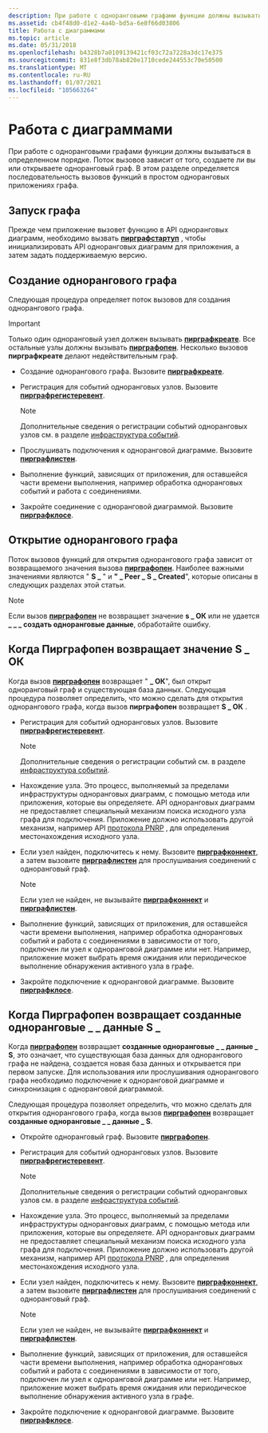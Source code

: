 ```yaml
---
description: При работе с одноранговыми графами функции должны вызываться в определенном порядке. Поток вызовов зависит от того, создаете ли вы или открываете одноранговый граф. В этом разделе определяется последовательность вызовов функций в простом одноранговых приложениях графа.
ms.assetid: cb4f48d0-d1e2-4a4b-bd5a-6e8f66d03806
title: Работа с диаграммами
ms.topic: article
ms.date: 05/31/2018
ms.openlocfilehash: b4328b7a0109139421cf03c72a7228a3dc17e375
ms.sourcegitcommit: 831e8f3db78ab820e1710cede244553c70e50500
ms.translationtype: MT
ms.contentlocale: ru-RU
ms.lasthandoff: 01/07/2021
ms.locfileid: "105663264"
---
```

# <a name="working-with-graphs"></a>Работа с диаграммами

При работе с одноранговыми графами функции должны вызываться в определенном порядке. Поток вызовов зависит от того, создаете ли вы или открываете одноранговый граф. В этом разделе определяется последовательность вызовов функций в простом одноранговых приложениях графа.

## <a name="starting-up-a-graph"></a>Запуск графа

Прежде чем приложение вызовет функцию в API одноранговых диаграмм, необходимо вызвать [**пирграфстартуп**](/windows/desktop/api/P2P/nf-p2p-peergraphstartup) , чтобы инициализировать API одноранговых диаграмм для приложения, а затем задать поддерживаемую версию.

## <a name="creating-a-peer-graph"></a>Создание однорангового графа

Следующая процедура определяет поток вызовов для создания однорангового графа.

> [!IMPORTANT]
> Только один одноранговый узел должен вызывать [**пирграфкреате**](/windows/desktop/api/P2P/nf-p2p-peergraphcreate). Все остальные узлы должны вызывать [**пирграфопен**](/windows/desktop/api/P2P/nf-p2p-peergraphopen). Несколько вызовов **пирграфкреате** делают недействительным граф.

 

-   Создание однорангового графа. Вызовите [**пирграфкреате**](/windows/desktop/api/P2P/nf-p2p-peergraphcreate).
-   Регистрация для событий одноранговых узлов. Вызовите [**пирграфрегистеревент**](/windows/desktop/api/P2P/nf-p2p-peergraphregisterevent).
    > [!Note]  
    > Дополнительные сведения о регистрации событий одноранговых узлов см. в разделе [инфраструктура событий](peer-events-infrastructure.md).

     

-   Прослушивать подключения к одноранговой диаграмме. Вызовите [**пирграфлистен**](/windows/desktop/api/P2P/nf-p2p-peergraphlisten).
-   Выполнение функций, зависящих от приложения, для оставшейся части времени выполнения, например обработка одноранговых событий и работа с соединениями.
-   Закройте соединение с одноранговой диаграммой. Вызовите [**пирграфклосе**](/windows/desktop/api/P2P/nf-p2p-peergraphclose).

## <a name="opening-a-peer-graph"></a>Открытие однорангового графа

Поток вызовов функций для открытия однорангового графа зависит от возвращаемого значения вызова [**пирграфопен**](/windows/desktop/api/P2P/nf-p2p-peergraphopen). Наиболее важными значениями являются " **S \_** " и **" \_ Peer \_ S \_ Created**", которые описаны в следующих разделах этой статьи.

> [!Note]  
> Если вызов [**пирграфопен**](/windows/desktop/api/P2P/nf-p2p-peergraphopen) не возвращает значение **s \_ ОК** или не удается **\_ \_ \_ создать одноранговые данные**, обработайте ошибку.

 

## <a name="when-peergraphopen-returns-s_ok"></a>Когда Пирграфопен возвращает значение S \_ ОК

Когда вызов [**пирграфопен**](/windows/desktop/api/P2P/nf-p2p-peergraphopen) возвращает " **\_ ОК**", был открыт одноранговый граф и существующая база данных. Следующая процедура позволяет определить, что можно сделать для открытия однорангового графа, когда вызов **пирграфопен** возвращает **S \_ ОК** .

-   Регистрация для событий одноранговых узлов. Вызовите [**пирграфрегистеревент**](/windows/desktop/api/P2P/nf-p2p-peergraphregisterevent).
    > [!Note]  
    > Дополнительные сведения о регистрации событий см. в разделе [инфраструктура событий](peer-events-infrastructure.md).

     

-   Нахождение узла. Это процесс, выполняемый за пределами инфраструктуры одноранговых диаграмм, с помощью метода или приложения, которые вы определяете. API одноранговых диаграмм не предоставляет специальный механизм поиска исходного узла графа для подключения. Приложение должно использовать другой механизм, например API [протокола PNRP](pnrp-namespace-provider-api.md) , для определения местонахождения исходного узла.
-   Если узел найден, подключитесь к нему. Вызовите [**пирграфконнект**](/windows/desktop/api/P2P/nf-p2p-peergraphconnect), а затем вызовите [**пирграфлистен**](/windows/desktop/api/P2P/nf-p2p-peergraphlisten) для прослушивания соединений с одноранговый граф.
    > [!Note]  
    > Если узел не найден, не вызывайте [**пирграфконнект**](/windows/desktop/api/P2P/nf-p2p-peergraphconnect) и [**пирграфлистен**](/windows/desktop/api/P2P/nf-p2p-peergraphlisten).

     

-   Выполнение функций, зависящих от приложения, для оставшейся части времени выполнения, например обработка одноранговых событий и работа с соединениями в зависимости от того, подключен ли узел к одноранговой диаграмме или нет. Например, приложение может выбрать время ожидания или периодическое выполнение обнаружения активного узла в графе.
-   Закройте подключение к одноранговой диаграмме. Вызовите [**пирграфклосе**](/windows/desktop/api/P2P/nf-p2p-peergraphclose).

## <a name="when-peergraphopen-returns-peer_s_data_created"></a>Когда Пирграфопен возвращает созданные одноранговые \_ \_ данные S \_

Когда [**пирграфопен**](/windows/desktop/api/P2P/nf-p2p-peergraphopen) возвращает **созданные одноранговые \_ \_ данные \_ S**, это означает, что существующая база данных для однорангового графа не найдена, создается новая база данных и открывается при первом запуске. Для использования или прослушивания однорангового графа необходимо подключение к одноранговой диаграмме и синхронизация с одноранговой диаграммой.

Следующая процедура позволяет определить, что можно сделать для открытия однорангового графа, когда вызов [**пирграфопен**](/windows/desktop/api/P2P/nf-p2p-peergraphopen) возвращает **созданные одноранговые \_ \_ данные \_ S**.

-   Откройте одноранговый граф. Вызовите [**пирграфопен**](/windows/desktop/api/P2P/nf-p2p-peergraphopen).
-   Регистрация для событий одноранговых узлов. Вызовите [**пирграфрегистеревент**](/windows/desktop/api/P2P/nf-p2p-peergraphregisterevent).
    > [!Note]  
    > Дополнительные сведения о регистрации событий одноранговых узлов см. в разделе [инфраструктура событий](peer-events-infrastructure.md).

     

-   Нахождение узла. Это процесс, выполняемый за пределами инфраструктуры одноранговых диаграмм, с помощью метода или приложения, которые вы определяете. API одноранговых диаграмм не предоставляет специальный механизм поиска исходного узла графа для подключения. Приложение должно использовать другой механизм, например API [протокола PNRP](pnrp-namespace-provider-api.md) , для определения местонахождения исходного узла.
-   Если узел найден, подключитесь к нему. Вызовите [**пирграфконнект**](/windows/desktop/api/P2P/nf-p2p-peergraphconnect), а затем вызовите [**пирграфлистен**](/windows/desktop/api/P2P/nf-p2p-peergraphlisten) для прослушивания соединений с одноранговый граф.
    > [!Note]  
    > Если узел не найден, не вызывайте [**пирграфконнект**](/windows/desktop/api/P2P/nf-p2p-peergraphconnect) и [**пирграфлистен**](/windows/desktop/api/P2P/nf-p2p-peergraphlisten).

     

-   Выполнение функций, зависящих от приложения, для оставшейся части времени выполнения, например обработка одноранговых событий и работа с соединениями в зависимости от того, подключен ли узел к одноранговой диаграмме или нет. Например, приложение может выбрать время ожидания или периодическое выполнение обнаружения активного узла в графе.
-   Закройте подключение к одноранговой диаграмме. Вызовите [**пирграфклосе**](/windows/desktop/api/P2P/nf-p2p-peergraphclose).

 

 



